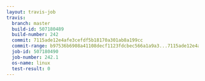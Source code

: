```yaml
---
layout: travis-job
travis:
  branch: master
  build-id: 507180489
  build-number: 242
  commit: 7115ade12e4afe3cefdf5b18170a301ab8a199cc
  commit-range: b97536b6908a41108decf1123fdcbec566a1a9a3...7115ade12e4afe3cefdf5b18170a301ab8a199cc
  job-id: 507180490
  job-number: 242.1
  os-name: linux
  test-result: 0
---
```

